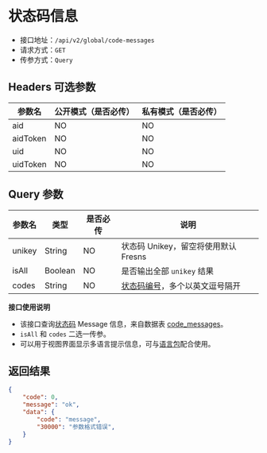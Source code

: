# 状态码信息

- 接口地址：`/api/v2/global/code-messages`
- 请求方式：`GET`
- 传参方式：`Query`

## Headers 可选参数

| 参数名 | 公开模式（是否必传） | 私有模式（是否必传） |
| --- | --- | --- |
| aid | NO | NO |
| aidToken | NO | NO |
| uid | NO | NO |
| uidToken | NO | NO |

## Query 参数

| 参数名 | 类型 | 是否必传 | 说明 |
| --- | --- | --- | --- |
| unikey | String | NO | 状态码 Unikey，留空将使用默认 Fresns |
| isAll | Boolean | NO | 是否输出全部 `unikey` 结果 |
| codes | String | NO | [状态码编号](../error-code.md)，多个以英文逗号隔开 |

**接口使用说明**

- 该接口查询[状态码](../error-code.md) Message 信息，来自数据表 [code_messages](../../database/systems/code-messages.md)。
- `isAll` 和 `codes` 二选一传参。
- 可以用于视图界面显示多语言提示信息，可与[语言包](../../database/dictionary/language-pack.md)配合使用。

## 返回结果

```json
{
    "code": 0,
    "message": "ok",
    "data": {
        "code": "message",
        "30000": "参数格式错误",
    }
}
```
